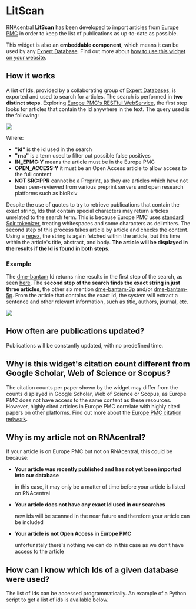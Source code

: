 
# LitScan

RNAcentral **LitScan** has been developed to import articles from [Europe PMC](https://europepmc.org) in order to keep 
the list of publications as up-to-date as possible.

This widget is also an **embeddable component**, which means it can be used by any [Expert Database](/expert-databases).
Find out more about [how to use this widget on your website](https://github.com/RNAcentral/rnacentral-references-embed).

## How it works

A list of Ids, provided by a collaborating group of [Expert Databases](/expert-databases), is exported and used to 
search for articles. The search is performed in **two distinct steps**. 
Exploring [Europe PMC's RESTful WebService](https://europepmc.org/RestfulWebService), the first step looks for articles 
that contain the Id anywhere in the text. The query used is the following:

<img src="/static/img/query-europe-pmc.png">

Where:

- **"id"** is the id used in the search
- **"rna"** is a term used to filter out possible false positives
- **IN_EPMC:Y** means the article must be in the Europe PMC
- **OPEN_ACCESS:Y** it must be an Open Access article to allow access to the full content
- **NOT SRC:PPR** cannot be a Preprint, as they are articles which have not been peer-reviewed from various preprint 
servers and open research platforms such as bioRxiv

Despite the use of quotes to try to retrieve publications that contain the 
exact string, Ids that contain special characters may return articles unrelated to the search term. This is because 
Europe PMC uses [standard Solr tokenizer](https://solr.apache.org/guide/6_6/tokenizers.html#Tokenizers-StandardTokenizer), 
treating whitespaces and some characters as delimiters. The second step of this process takes article by article and 
checks the content. Using a [regex](https://en.wikipedia.org/wiki/Regular_expression), the string is again fetched 
within the article, but this time within the article's title, abstract, and body. **The article will be displayed in the 
results if the Id is found in both steps**.

### Example

The [dme-bantam](/rna/URS00002F21DA/7227) Id returns nine results in the first 
step of the search, as seen [here](https://europepmc.org/search?query=%22dme-bantam%22%20AND%20%22rna%22%20AND%20IN_EPMC%3AY%20AND%20OPEN_ACCESS%3AY%20AND%20NOT%20SRC%3APPR).
The **second step of the search finds the exact string in just three articles**, the other six mention 
[dme-bantam-3p](/rna/URS00004E9E38/7227) and/or [dme-bantam-5p](/rna/URS000055786A/7227). From the article that contains
the exact Id, the system will extract a sentence and other relevant information, such as title, authors, journal, etc.

<img src="/static/img/litscan-dme-bantam.png">

## How often are publications updated?

Publications will be constantly updated, with no predefined time.

## Why is this widget's citation count different from Google Scholar, Web of Science or Scopus?

The citation counts per paper shown by the widget may differ from the counts displayed in Google Scholar, Web of 
Science or Scopus, as Europe PMC does not have access to the same content as these resources. However, highly cited 
articles in Europe PMC correlate with highly cited papers on other platforms. Find out more about the 
[Europe PMC citation network](https://europepmc.org/Help#citationsnetwork).

## Why is my article not on RNAcentral?

If your article is on Europe PMC but not on RNAcentral, this could be because:

* **Your article was recently published and has not yet been imported into our database**
  
  in this case, it may only be a matter of time before your article is listed on RNAcentral

* **Your article does not have any exact Id used in our searches**
  
  new ids will be scanned in the near future and therefore your article can be included

* **Your article is not Open Access in Europe PMC**
  
  unfortunately there's nothing we can do in this case as we don't have access to the article

## How can I know which Ids of a given database were used?

The list of Ids can be accessed programmatically. An example of a Python script to get a list of ids is available 
below.
